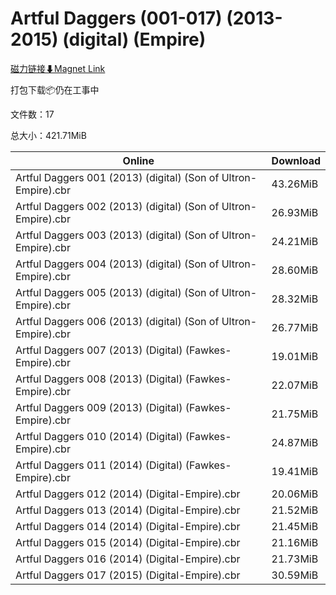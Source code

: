 # Artful Daggers (001-017) (2013-2015) (digital) (Empire)

[磁力链接⬇Magnet Link](magnet:?xt=urn:btih:7b19cd50cf396a36459cbe545b40055d5e5a2a64&dn=Artful%20Daggers%20%28001-017%29%20%282013-2015%29%20%28digital%29%20%28Empire%29)

打包下载📦仍在工事中

文件数：17

总大小：421.71MiB

Online | Download
--- | ---
Artful Daggers 001 (2013) (digital) (Son of Ultron-Empire).cbr | 43.26MiB
Artful Daggers 002 (2013) (digital) (Son of Ultron-Empire).cbr | 26.93MiB
Artful Daggers 003 (2013) (digital) (Son of Ultron-Empire).cbr | 24.21MiB
Artful Daggers 004 (2013) (digital) (Son of Ultron-Empire).cbr | 28.60MiB
Artful Daggers 005 (2013) (digital) (Son of Ultron-Empire).cbr | 28.32MiB
Artful Daggers 006 (2013) (digital) (Son of Ultron-Empire).cbr | 26.77MiB
Artful Daggers 007 (2013) (Digital) (Fawkes-Empire).cbr | 19.01MiB
Artful Daggers 008 (2013) (Digital) (Fawkes-Empire).cbr | 22.07MiB
Artful Daggers 009 (2013) (Digital) (Fawkes-Empire).cbr | 21.75MiB
Artful Daggers 010 (2014) (Digital) (Fawkes-Empire).cbr | 24.87MiB
Artful Daggers 011 (2014) (Digital) (Fawkes-Empire).cbr | 19.41MiB
Artful Daggers 012 (2014) (Digital-Empire).cbr | 20.06MiB
Artful Daggers 013 (2014) (Digital-Empire).cbr | 21.52MiB
Artful Daggers 014 (2014) (Digital-Empire).cbr | 21.45MiB
Artful Daggers 015 (2014) (Digital-Empire).cbr | 21.16MiB
Artful Daggers 016 (2014) (Digital-Empire).cbr | 21.73MiB
Artful Daggers 017 (2015) (Digital-Empire).cbr | 30.59MiB